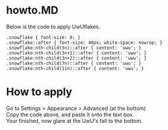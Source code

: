 # howto.MD
Below is the code to apply UwUflakes.  
```
.snowflake { font-size: 0; }  
.snowflake::after { font-size: 40px; white-space: nowrap; }  
.snowflake:nth-child(3n)::after { content: 'uwu'; }  
.snowflake:nth-child(3n+1)::after { content: 'uwu'; }  
.snowflake:nth-child(3n+2)::after { content: 'uwu'; }  
.snowflake:nth-child(7n)::after { content: 'uwu'; }  
.snowflake:nth-child(11n)::after { content: 'uwu'; }  
```
# How to apply
Go to Settings > Appearance > Advanced (at the bottom)  
Copy the code above, and paste it onto the text box.  
Your finished, now glare at the UwU's fall to the bottom.
